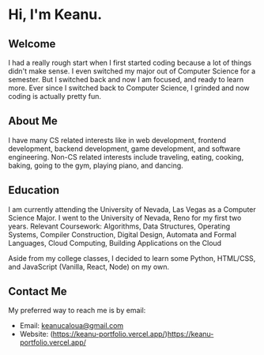 # Hi, I'm Keanu.

## Welcome
I had a really rough start when I first started coding because a lot of things didn't make sense. I even switched my major out of Computer Science for a semester. But I switched back and now I am focused, and ready to learn more. Ever since I switched back to Computer Science, I grinded and now coding is actually pretty fun. 

## About Me
I have many CS related interests like in web development, frontend development, backend development, game development, and software engineering.
Non-CS related interests include traveling, eating, cooking, baking, going to the gym, playing piano, and dancing.

## Education
I am currently attending the University of Nevada, Las Vegas as a Computer Science Major. I went to the University of Nevada, Reno for my first two years.
Relevant Coursework: Algorithms, Data Structures, Operating Systems, Compiler Construction, Digital Design, Automata and Formal Languages, Cloud Computing, Building Applications on the Cloud

Aside from my college classes, I decided to learn some Python, HTML/CSS, and JavaScript (Vanilla, React, Node) on my own.

## Contact Me
My preferred way to reach me is by email:
- Email: keanucaloua@gmail.com
- Website: (https://keanu-portfolio.vercel.app/)https://keanu-portfolio.vercel.app/
